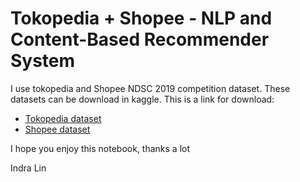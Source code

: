 # Tokopedia + Shopee - NLP and Content-Based Recommender System

I use tokopedia and Shopee NDSC 2019 competition dataset. These datasets can be download in kaggle. This is a link for download:

* [Tokopedia dataset](https://www.kaggle.com/farhan999/tokopedia-product-reviews)
* [Shopee dataset](https://www.kaggle.com/c/ndsc-beginner)

I hope you enjoy this notebook, thanks a lot

Indra Lin
